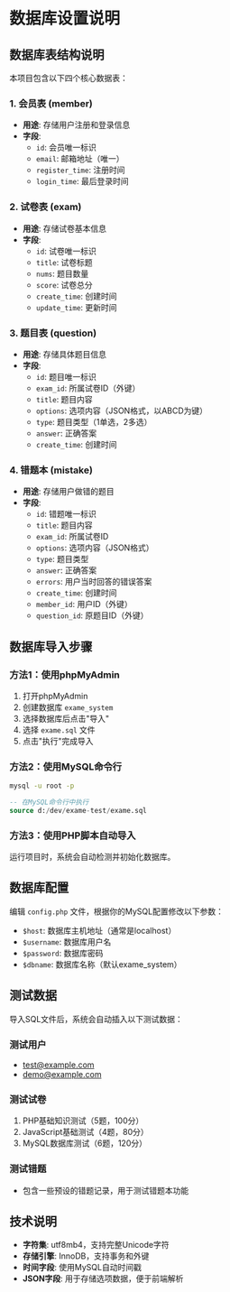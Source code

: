 # 数据库设置说明

## 数据库表结构说明

本项目包含以下四个核心数据表：

### 1. 会员表 (member)
- **用途**: 存储用户注册和登录信息
- **字段**: 
  - `id`: 会员唯一标识
  - `email`: 邮箱地址（唯一）
  - `register_time`: 注册时间
  - `login_time`: 最后登录时间

### 2. 试卷表 (exam)
- **用途**: 存储试卷基本信息
- **字段**:
  - `id`: 试卷唯一标识
  - `title`: 试卷标题
  - `nums`: 题目数量
  - `score`: 试卷总分
  - `create_time`: 创建时间
  - `update_time`: 更新时间

### 3. 题目表 (question)
- **用途**: 存储具体题目信息
- **字段**:
  - `id`: 题目唯一标识
  - `exam_id`: 所属试卷ID（外键）
  - `title`: 题目内容
  - `options`: 选项内容（JSON格式，以ABCD为键）
  - `type`: 题目类型（1单选，2多选）
  - `answer`: 正确答案
  - `create_time`: 创建时间

### 4. 错题本 (mistake)
- **用途**: 存储用户做错的题目
- **字段**:
  - `id`: 错题唯一标识
  - `title`: 题目内容
  - `exam_id`: 所属试卷ID
  - `options`: 选项内容（JSON格式）
  - `type`: 题目类型
  - `answer`: 正确答案
  - `errors`: 用户当时回答的错误答案
  - `create_time`: 创建时间
  - `member_id`: 用户ID（外键）
  - `question_id`: 原题目ID（外键）

## 数据库导入步骤

### 方法1：使用phpMyAdmin
1. 打开phpMyAdmin
2. 创建数据库 `exame_system`
3. 选择数据库后点击"导入"
4. 选择 `exame.sql` 文件
5. 点击"执行"完成导入

### 方法2：使用MySQL命令行
```bash
mysql -u root -p
```

```sql
-- 在MySQL命令行中执行
source d:/dev/exame-test/exame.sql
```

### 方法3：使用PHP脚本自动导入
运行项目时，系统会自动检测并初始化数据库。

## 数据库配置

编辑 `config.php` 文件，根据你的MySQL配置修改以下参数：
- `$host`: 数据库主机地址（通常是localhost）
- `$username`: 数据库用户名
- `$password`: 数据库密码
- `$dbname`: 数据库名称（默认exame_system）

## 测试数据

导入SQL文件后，系统会自动插入以下测试数据：

### 测试用户
- test@example.com
- demo@example.com

### 测试试卷
1. PHP基础知识测试（5题，100分）
2. JavaScript基础测试（4题，80分）
3. MySQL数据库测试（6题，120分）

### 测试错题
- 包含一些预设的错题记录，用于测试错题本功能

## 技术说明

- **字符集**: utf8mb4，支持完整Unicode字符
- **存储引擎**: InnoDB，支持事务和外键
- **时间字段**: 使用MySQL自动时间戳
- **JSON字段**: 用于存储选项数据，便于前端解析